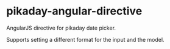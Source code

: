 pikaday-angular-directive
=========================

AngularJS directive for pikaday date picker.

Supports setting a different format for the input and the model.